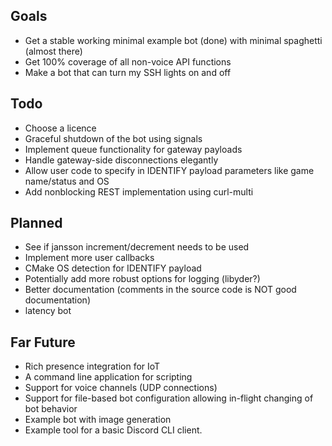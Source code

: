 ## Goals
* Get a stable working minimal example bot (done) with minimal spaghetti (almost there)
* Get 100% coverage of all non-voice API functions
* Make a bot that can turn my SSH lights on and off

## Todo
* Choose a licence
* Graceful shutdown of the bot using signals
* Implement queue functionality for gateway payloads
* Handle gateway-side disconnections elegantly
* Allow user code to specify in IDENTIFY payload parameters like game name/status and OS
* Add nonblocking REST implementation using curl-multi

## Planned
* See if jansson increment/decrement needs to be used
* Implement more user callbacks
* CMake OS detection for IDENTIFY payload
* Potentially add more robust options for logging (libyder?)
* Better documentation (comments in the source code is NOT good documentation)
* latency bot

## Far Future
* Rich presence integration for IoT
* A command line application for scripting
* Support for voice channels (UDP connections)
* Support for file-based bot configuration allowing in-flight changing of bot behavior
* Example bot with image generation
* Example tool for a basic Discord CLI client.
